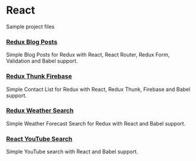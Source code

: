 # React
Sample project files

### [Redux Blog Posts](https://github.com/ixdc/react/tree/master/blog-posts)
Simple Blog Posts for Redux with React, React Router, Redux Form, Validation and Babel support.

### [Redux Thunk Firebase](https://github.com/ixdc/react/tree/master/firebase-thunk)
Simple Contact List for Redux with React, Redux Thunk, Firebase and Babel support.

### [Redux Weather Search](https://github.com/ixdc/react/tree/master/weather-search)
Simple Weather Forecast Search for Redux with React and Babel support.

### [React YouTube Search](https://github.com/ixdc/react/tree/master/youtube-search)
Simple YouTube search with React and Babel support.
